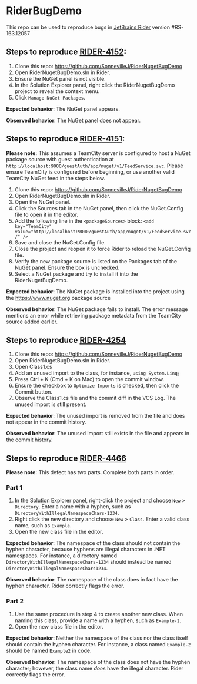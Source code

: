 # RiderBugDemo
This repo can be used to reproduce bugs in [JetBrains Rider](https://www.jetbrains.com/rider) version #RS-163.12057

## Steps to reproduce [RIDER-4152](https://youtrack.jetbrains.com/issue/RIDER-4152):
1. Clone this repo: https://github.com/SonnevilleJ/RiderNugetBugDemo
1. Open RiderNugetBugDemo.sln in Rider.
1. Ensure the NuGet panel is not visible.
1. In the Solution Explorer panel, right click the RiderNugetBugDemo project to reveal the context menu.
1. Click `Manage NuGet Packages`.

**Expected behavior**: The NuGet panel appears.<br>

**Observed behavior**: The NuGet panel does not appear.

## Steps to reproduce [RIDER-4151](https://youtrack.jetbrains.com/issue/RIDER-4151):
**Please note:** This assumes a TeamCity server is configured to host a NuGet package source with guest authentication at `http://localhost:9000/guestAuth/app/nuget/v1/FeedService.svc`. Please ensure TeamCity is configured before beginning, or use another valid TeamCity NuGet feed in the steps below.

1. Clone this repo: https://github.com/SonnevilleJ/RiderNugetBugDemo
1. Open RiderNugetBugDemo.sln in Rider.
1. Open the NuGet panel.
1. Click the Sources tab in the NuGet panel, then click the NuGet.Config file to open it in the editor. 
1. Add the following line in the `<packageSources>` block: `<add key="TeamCity" value="http://localhost:9000/guestAuth/app/nuget/v1/FeedService.svc/" />`
1. Save and close the NuGet.Config file.
1. Close the project and reopen it to force Rider to reload the NuGet.Config file.
1. Verify the new package source is listed on the Packages tab of the NuGet panel. Ensure the box is unchecked.
1. Select a NuGet package and try to install it into the RiderNugetBugDemo.

**Expected behavior**: The NuGet package is installed into the project using the https://www.nuget.org package source<br>

**Observed behavior**: The NuGet package fails to install. The error message mentions an error while retrieving package metadata from the TeamCity source added earlier.

## Steps to reproduce [RIDER-4254](https://youtrack.jetbrains.com/issue/RIDER-4254)
1. Clone this repo: https://github.com/SonnevilleJ/RiderNugetBugDemo
1. Open RiderNugetBugDemo.sln in Rider.
1. Open Class1.cs
1. Add an unused import to the class, for instance, `using System.Linq;`
1. Press Ctrl + K (Cmd + K on Mac) to open the commit window.
1. Ensure the checkbox to `Optimize Imports` is checked, then click the Commit button.
1. Observe the Class1.cs file and the commit diff in the VCS Log. The unused import is still present.

**Expected behavior**: The unused import is removed from the file and does not appear in the commit history.<br>

**Observed behavior**: The unused import still exists in the file and appears in the commit history.

## Steps to reproduce [RIDER-4466](https://youtrack.jetbrains.com/issue/RIDER-4466)
**Please note:** This defect has two parts. Complete both parts in order.

### Part 1
1. In the Solution Explorer panel, right-click the project and choose `New` > `Directory`. Enter a name with a hyphen, such as `DirectoryWithIllegalNamespaceChars-1234`.
1. Right click the new directory and choose `New` > `Class`. Enter a valid class name, such as `Example`.
1. Open the new class file in the editor.

**Expected behavior**: The namespace of the class should not contain the hyphen character, because hyphens are illegal characters in .NET namespaces. For instance, a directory named `DirectoryWithIllegalNamespaceChars-1234` should instead be named `DirectoryWithIllegalNamespaceChars1234`.

**Observed behavior**: The namespace of the class does in fact have the hyphen character. Rider correctly flags the error.

### Part 2
1. Use the same procedure in step 4 to create another new class. When naming this class, provide a name with a hyphen, such as `Example-2`.
1. Open the new class file in the editor.

**Expected behavior**: Neither the namespace of the class nor the class itself should contain the hyphen character. For instance, a class named `Example-2` should be named `Example2` in code.

**Observed behavior**: The namespace of the class does not have the hyphen character; however, the class name *does* have the illegal character. Rider correctly flags the error.
